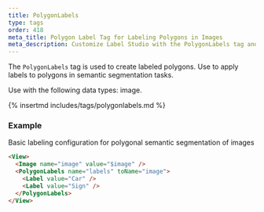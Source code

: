 ```yaml
---
title: PolygonLabels
type: tags
order: 418
meta_title: Polygon Label Tag for Labeling Polygons in Images
meta_description: Customize Label Studio with the PolygonLabels tag and label polygons in images for semantic segmentation machine learning and data science projects.
---
```


The `PolygonLabels` tag is used to create labeled polygons. Use to apply labels to polygons in semantic segmentation tasks.

Use with the following data types: image.

{% insertmd includes/tags/polygonlabels.md %}

### Example

Basic labeling configuration for polygonal semantic segmentation of images

```html
<View>
  <Image name="image" value="$image" />
  <PolygonLabels name="labels" toName="image">
    <Label value="Car" />
    <Label value="Sign" />
  </PolygonLabels>
</View>
```
